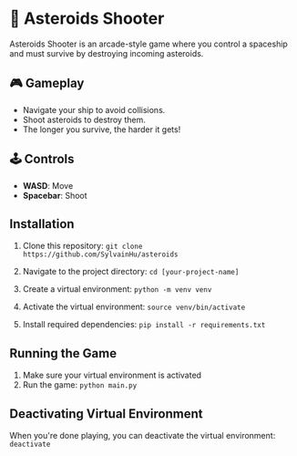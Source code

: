 # 🚀 Asteroids Shooter

Asteroids Shooter is an arcade-style game where you control a spaceship and must survive by destroying incoming asteroids.

## 🎮 Gameplay
- Navigate your ship to avoid collisions.
- Shoot asteroids to destroy them.
- The longer you survive, the harder it gets!

## 🕹️ Controls
- **WASD**: Move  
- **Spacebar**: Shoot  

## Installation

1. Clone this repository:
```git clone https://github.com/SylvainHu/asteroids```

2. Navigate to the project directory:
```cd [your-project-name]```

3. Create a virtual environment:
```python -m venv venv```

4. Activate the virtual environment:
```source venv/bin/activate```

5. Install required dependencies:
```pip install -r requirements.txt```

## Running the Game

1. Make sure your virtual environment is activated
2. Run the game:
```python main.py```

## Deactivating Virtual Environment

When you're done playing, you can deactivate the virtual environment:
```deactivate```
